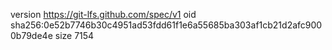 version https://git-lfs.github.com/spec/v1
oid sha256:0e52b7746b30c4951ad53fdd61f1e6a55685ba303af1cb21d2afc9000b79de4e
size 7154
